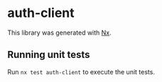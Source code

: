 # auth-client

This library was generated with [Nx](https://nx.dev).

## Running unit tests

Run `nx test auth-client` to execute the unit tests.
